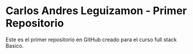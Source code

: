 # Carlos Andres Leguizamon - Primer Repositorio

Este es el primer repositorio en GitHub creado para el curso full stack Basico.
